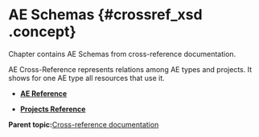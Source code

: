# AE Schemas {#crossref_xsd .concept}

Chapter contains AE Schemas from cross-reference documentation.

AE Cross-Reference represents relations among AE types and projects. It shows for one AE type all resources that use it.

-   **[AE Reference](../../crossref/ae/aeRef/AE_AERef.md)**  

-   **[Projects Reference](../../crossref/ae/projsRef/AE_projsRef.md)**  


**Parent topic:**[Cross-reference documentation](../../crossref/crossref.md)

